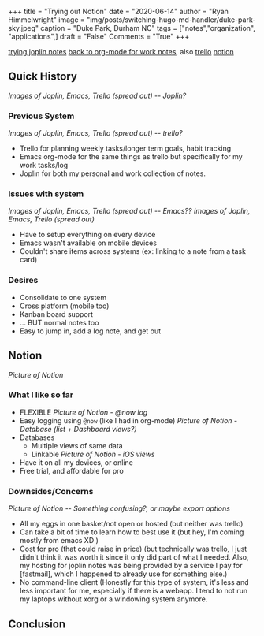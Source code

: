 +++
title   = "Trying out Notion"
date    = "2020-06-14"
author  = "Ryan Himmelwright"
image   = "img/posts/switching-hugo-md-handler/duke-park-sky.jpeg"
caption = "Duke Park, Durham NC"
tags    = ["notes","organization", "applications",]
draft   = "False"
Comments = "True"
+++

[trying joplin notes](/post/switched-to-joplin-notes/) [back to org-mode for
work notes](/post/back-on-org-mode-for-work/), also [trello](https://trello.com)
[notion](https://notion.so)

<!--more-->

## Quick History

*Images of Joplin, Emacs, Trello (spread out) -- Joplin?*

### Previous System
*Images of Joplin, Emacs, Trello (spread out) -- trello?*
- Trello for planning weekly tasks/longer term goals, habit tracking
- Emacs org-mode for the same things as trello but specifically for my work
    tasks/log
- Joplin for both my personal and work collection of notes.

### Issues with system
*Images of Joplin, Emacs, Trello (spread out) -- Emacs??*
*Images of Joplin, Emacs, Trello (spread out)*
- Have to setup everything on every device
- Emacs wasn't available on mobile devices
- Couldn't share items across systems (ex: linking to a note from a task card)

### Desires

- Consolidate to one system
- Cross platform (mobile too)
- Kanban board support
- ... BUT normal notes too
- Easy to jump in, add a log note, and get out

## Notion
*Picture of Notion*

### What I like so far
- FLEXIBLE
*Picture of Notion - @now log*
- Easy logging using `@now` (like I had in org-mode)
*Picture of Notion - Database (list + Dashboard views?)*
- Databases
    - Multiple views of same data
    - Linkable
*Picture of Notion - iOS views*
- Have it on all my devices, or online
- Free trial, and affordable for pro

### Downsides/Concerns
*Picture of Notion -- Something confusing?, or maybe export options*
- All my eggs in one basket/not open or hosted (but neither was trello)
- Can take a bit of time to learn how to best use it (but hey, I'm coming
    mostly from emacs XD )
- Cost for pro (that could raise in price) (but technically was trello, I just
    didn't think it was worth it since it only did part of what I needed. Also,
    my hosting for joplin notes was being provided by a service I pay for
    [fastmail], which I happened to already use for something else.)
- No command-line client (Honestly for this type of system, it's less and less
    important for me, especially if there is a webapp. I tend to not run my
    laptops without xorg or a windowing system anymore.

## Conclusion
